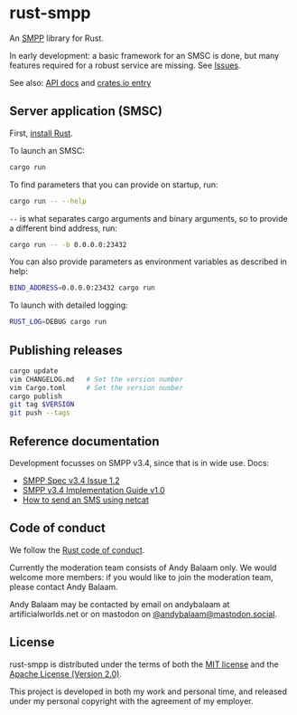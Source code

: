 # rust-smpp

An [SMPP](https://smpp.org/) library for Rust.

In early development: a basic framework for an SMSC is done, but many features
required for a robust service are missing.  See
[Issues](https://gitlab.com/andybalaam/rust-smpp/-/issues).

See also: [API docs](https://docs.rs/smpp) and
[crates.io entry](https://crates.io/crates/smpp)

## Server application (SMSC)

First, [install Rust](https://www.rust-lang.org/tools/install).

To launch an SMSC:

```bash
cargo run
```

To find parameters that you can provide on startup, run:

```bash
cargo run -- --help
```

`--` is what separates cargo arguments and binary arguments, so to 
provide a different bind address, run:

```bash
cargo run -- -b 0.0.0.0:23432
```

You can also provide parameters as environment variables as described in help:

```bash
BIND_ADDRESS=0.0.0.0:23432 cargo run
```

To launch with detailed logging:

```bash
RUST_LOG=DEBUG cargo run
```

## Publishing releases

```bash
cargo update
vim CHANGELOG.md   # Set the version number
vim Cargo.toml     # Set the version number
cargo publish
git tag $VERSION
git push --tags
```

## Reference documentation

Development focusses on SMPP v3.4, since that is in wide use.  Docs:

* [SMPP Spec v3.4 Issue 1.2](https://smpp.org/SMPP_v3_4_Issue1_2.pdf)
* [SMPP v3.4 Implementation Guide v1.0](https://smpp.org/smppv34_gsmumts_ig_v10.pdf)
* [How to send an SMS using netcat](https://www.artificialworlds.net/blog/2020/08/10/how-to-send-an-sms-using-netcat-via-smpp/)

## Code of conduct

We follow the [Rust code of conduct](https://www.rust-lang.org/conduct.html).

Currently the moderation team consists of Andy Balaam only.  We would welcome
more members: if you would like to join the moderation team, please contact
Andy Balaam.

Andy Balaam may be contacted by email on andybalaam at artificialworlds.net or
on mastodon on
[@andybalaam@mastodon.social](https://mastodon.social/web/accounts/7995).

## License

rust-smpp is distributed under the terms of both the [MIT license](LICENSE-MIT)
and the [Apache License (Version 2.0)](LICENSE-APACHE).

This project is developed in both my work and personal time, and released under
my personal copyright with the agreement of my employer.
